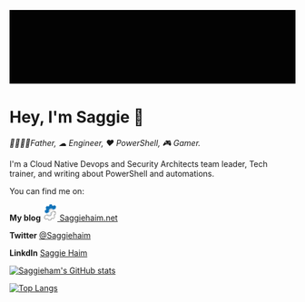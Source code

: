 [![alt text](https://github.com/Saggiehaim/saggiehaim/blob/master/media/coverimage.gif "Saggie Haim Github cover image")](https://github.com/Saggiehaim)

# Hey, I'm Saggie 👋

_👨‍👩‍👧‍👧Father, ☁ Engineer, ❤ PowerShell, 🎮 Gamer._

I'm a Cloud Native Devops and Security Architects team leader, Tech trainer, and writing about PowerShell and automations.

You can find me on:

 **My blog** <a href="https://www.saggiehaim.net"><img height="30" src="https://github.com/Saggiehaim/saggiehaim/blob/master/media/white_logo.png"> Saggiehaim.net</a>

 **Twitter** [@Saggiehaim](https://twitter.com/SaggieHaim)
 
 **LinkdIn** [Saggie Haim](https://www.linkedin.com/in/saggie/)

<!--
**Saggiehaim/saggiehaim** is a ✨ _special_ ✨ repository because its `README.md` (this file) appears on your GitHub profile.

Here are some ideas to get you started:

- 🔭 I’m currently working on Saggiehaim.net
- 🌱 I’m currently learning Dot.net Core
- 👯 I’m looking to collaborate on PowerShell Projects
- 🤔 I’m looking for help with ...
- 💬 Ask me about PowerShell and Directory Services
- 📫 How to reach me: ...
- 😄 Pronouns: ...
- ⚡ Fun fact: ...
-->

[![Saggieham's GitHub stats](https://github-readme-stats.vercel.app/api?username=saggiehaim&show_icons=true&theme=dark)](https://github.com/saggiehaim/)

[![Top Langs](https://github-readme-stats.vercel.app/api/top-langs/?username=saggiehaim&layout=compact&theme=dark)](https://github.com/saggiehaim/)
